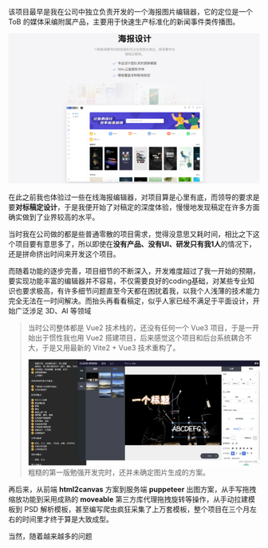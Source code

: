 该项目最早是我在公司中独立负责开发的一个海报图片编辑器，它的定位是一个 ToB 的媒体采编附属产品，主要用于快速生产标准化的新闻事件类传播图。

![](../images/2023-7-17-1689585503882.png)

在此之前我也体验过一些在线海报编辑器，对项目算是心里有底，而领导的要求是要**对标稿定设计**，于是我便开始了对稿定的深度体验，慢慢地发现稿定在许多方面确实做到了业界较高的水平。

当时我在公司做的都是些普通零散的项目需求，觉得没意思又耗时间，相比之下这个项目要有意思多了，所以即使在**没有产品、没有UI、研发只有我1人**的情况下，还是拼命挤出时间来开发这个项目。

而随着功能的逐步完善，项目细节的不断深入，开发难度超过了我一开始的预期，要实现功能丰富的编辑器并不容易，不仅需要良好的coding基础，对某些专业知识也要求极高，有许多细节问题直至今天都在困扰着我，以我个人浅薄的技术能力完全无法在一时间解决。而抬头再看看稿定，似乎人家已经不满足于平面设计，开始广泛涉足 3D、AI 等领域

>当时公司整体都是 Vue2 技术栈的，还没有任何一个 Vue3 项目，于是一开始出于惯性我也用 Vue2 搭建项目，后来感觉这个项目和后台系统耦合不大，于是又用最新的 Vite2 + Vue3 技术重构了。
>
>![](../images/2023-7-17-1689585846068.png)
> 粗糙的第一版勉强开发完时，还并未确定图片生成的方案。

再后来，从前端 **html2canvas** 方案到服务端 **puppeteer** 出图方案，从手写拖拽缩放功能到采用成熟的 **moveable** 第三方库代理拖拽旋转等操作，从手动拉建模板到 PSD 解析模板，甚至编写爬虫疯狂采集了上万套模板，整个项目在三个月左右的时间里才终于算是大致成型。

当然，随着越来越多的问题
